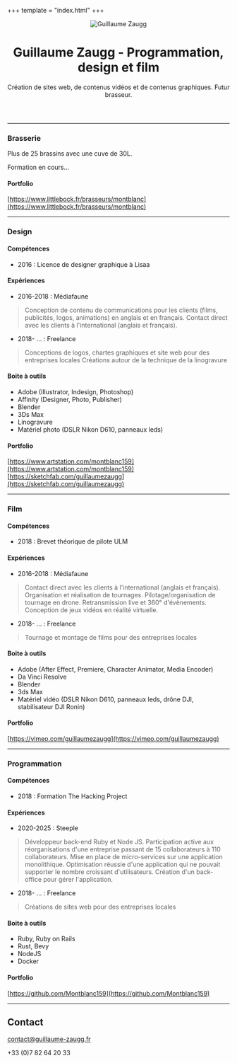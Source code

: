 +++
template = "index.html"
+++

<header>

![Guillaume Zaugg](./logo.webp)

# Guillaume Zaugg - Programmation, design et film

Création de sites web, de contenus vidéos et de contenus graphiques. Futur brasseur.
</header>


<main>

---
### Brasserie

Plus de 25 brassins avec une cuve de 30L.

Formation en cours...

#### Portfolio

[https://www.littlebock.fr/brasseurs/montblanc](https://www.littlebock.fr/brasseurs/montblanc)

---
### Design

#### Compétences
- 2016 : Licence de designer graphique à Lisaa

#### Expériences
- 2016-2018 : Médiafaune

> Conception de contenu de communications pour les clients (films, publicités, logos, animations) en anglais et en français.
> Contact direct avec les clients à l'international (anglais et français).

- 2018- ... : Freelance

> Conceptions de logos, chartes graphiques et site web pour des entreprises locales
> Créations autour de la technique de la linogravure

#### Boite à outils

- Adobe (Illustrator, Indesign, Photoshop)
- Affinity (Designer, Photo, Publisher)
- Blender
- 3Ds Max
- Linogravure
- Matériel photo (DSLR Nikon D610, panneaux leds)


#### Portfolio
[https://www.artstation.com/montblanc159](https://www.artstation.com/montblanc159)
[https://sketchfab.com/guillaumezaugg](https://sketchfab.com/guillaumezaugg)

---
### Film

#### Compétences
- 2018 : Brevet théorique de pilote ULM

#### Expériences
- 2016-2018 : Médiafaune

> Contact direct avec les clients à l'international (anglais et français).
> Organisation et réalisation de tournages.
> Pilotage/organisation de tournage en drone.
> Retransmission live et 360° d'évènements.
> Conception de jeux vidéos en réalité virtuelle.

- 2018- ... : Freelance

> Tournage et montage de films pour des entreprises locales

#### Boite à outils

- Adobe (After Effect, Premiere, Character Animator, Media Encoder)
- Da Vinci Resolve
- Blender
- 3ds Max
- Matériel vidéo (DSLR Nikon D610, panneaux leds, drône DJI, stabilisateur DJI Ronin)

#### Portfolio
[https://vimeo.com/guillaumezaugg](https://vimeo.com/guillaumezaugg)

---
### Programmation

#### Compétences
- 2018 : Formation The Hacking Project

#### Expériences
- 2020-2025 : Steeple

> Développeur back-end Ruby et Node JS.
> Participation active aux réorganisations d'une entreprise passant de 15 collaborateurs à 110 collaborateurs.
> Mise en place de micro-services sur une application monolithique.
> Optimisation réussie d'une application qui ne pouvait supporter le nombre croissant d'utilisateurs.
> Création d'un back-office pour gérer l'application.

- 2018- ... : Freelance

> Créations de sites web pour des entreprises locales

#### Boite à outils

- Ruby, Ruby on Rails
- Rust, Bevy
- NodeJS
- Docker

#### Portfolio
[https://github.com/Montblanc159](https://github.com/Montblanc159)

</main>

<footer>

---
## Contact

contact@guillaume-zaugg.fr

+33 (0)7 82 64 20 33
</footer>